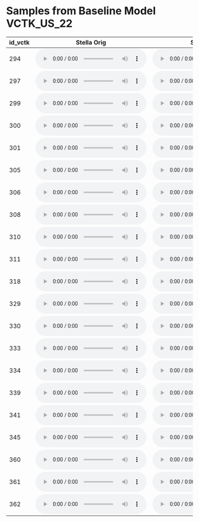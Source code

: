 # Samples from Baseline Model VCTK_US_22

| id_vctk | Stella Orig | Stella Synth | 198 | MJ | 
| --- | --- | --- | --- | --- |
| 294 | <audio src="master/world_features_exploration/p294_001.orig.wav" controls></audio> | <audio src="master/world_features_exploration/p294_001_0.wav" controls></audio> | <audio src="master/world_features_exploration/p294_198.orig.wav" controls></audio> | <audio src="master/world_features_exploration/p330_230_0.wav" controls></audio> | 
| 297 | <audio src="master/world_features_exploration/p297_001.orig.wav" controls></audio> | <audio src="master/world_features_exploration/p297_001_1.wav" controls></audio> | <audio src="master/world_features_exploration/p297_198.orig.wav" controls></audio> | <audio src="master/world_features_exploration/p330_230_1.wav" controls></audio> | 
| 299 | <audio src="master/world_features_exploration/p299_001.orig.wav" controls></audio> | <audio src="master/world_features_exploration/p299_001_2.wav" controls></audio> | <audio src="master/world_features_exploration/p299_198.orig.wav" controls></audio> | <audio src="master/world_features_exploration/p330_230_2.wav" controls></audio> | 
| 300 | <audio src="master/world_features_exploration/p300_001.orig.wav" controls></audio> | <audio src="master/world_features_exploration/p300_001_3.wav" controls></audio> | <audio src="master/world_features_exploration/p300_198.orig.wav" controls></audio> | <audio src="master/world_features_exploration/p330_230_3.wav" controls></audio> | 
| 301 | <audio src="master/world_features_exploration/p301_001.orig.wav" controls></audio> | <audio src="master/world_features_exploration/p301_001_4.wav" controls></audio> | <audio src="master/world_features_exploration/p301_198.orig.wav" controls></audio> | <audio src="master/world_features_exploration/p330_230_4.wav" controls></audio> | 
| 305 | <audio src="master/world_features_exploration/p305_001.orig.wav" controls></audio> | <audio src="master/world_features_exploration/p305_001_5.wav" controls></audio> | <audio src="master/world_features_exploration/p305_198.orig.wav" controls></audio> | <audio src="master/world_features_exploration/p330_230_5.wav" controls></audio> | 
| 306 | <audio src="master/world_features_exploration/p306_001.orig.wav" controls></audio> | <audio src="master/world_features_exploration/p306_001_6.wav" controls></audio> | <audio src="master/world_features_exploration/p306_198.orig.wav" controls></audio> | <audio src="master/world_features_exploration/p330_230_6.wav" controls></audio> | 
| 308 | <audio src="master/world_features_exploration/p308_001.orig.wav" controls></audio> | <audio src="master/world_features_exploration/p308_001_7.wav" controls></audio> | <audio src="master/world_features_exploration/p308_198.orig.wav" controls></audio> | <audio src="master/world_features_exploration/p330_230_7.wav" controls></audio> | 
| 310 | <audio src="master/world_features_exploration/p310_001.orig.wav" controls></audio> | <audio src="master/world_features_exploration/p310_001_8.wav" controls></audio> | <audio src="master/world_features_exploration/p310_198.orig.wav" controls></audio> | <audio src="master/world_features_exploration/p330_230_8.wav" controls></audio> | 
| 311 | <audio src="master/world_features_exploration/p311_001.orig.wav" controls></audio> | <audio src="master/world_features_exploration/p311_001_9.wav" controls></audio> | <audio src="master/world_features_exploration/p311_198.orig.wav" controls></audio> | <audio src="master/world_features_exploration/p330_230_9.wav" controls></audio> | 
| 318 | <audio src="master/world_features_exploration/p318_001.orig.wav" controls></audio> | <audio src="master/world_features_exploration/p318_001_10.wav" controls></audio> | <audio src="master/world_features_exploration/p318_198.orig.wav" controls></audio> | <audio src="master/world_features_exploration/p330_230_10.wav" controls></audio> | 
| 329 | <audio src="master/world_features_exploration/p329_001.orig.wav" controls></audio> | <audio src="master/world_features_exploration/p329_001_11.wav" controls></audio> | <audio src="master/world_features_exploration/p329_198.orig.wav" controls></audio> | <audio src="master/world_features_exploration/p330_230_11.wav" controls></audio> | 
| 330 | <audio src="master/world_features_exploration/p330_001.orig.wav" controls></audio> | <audio src="master/world_features_exploration/p330_001_12.wav" controls></audio> | <audio src="master/world_features_exploration/p330_198.orig.wav" controls></audio> | <audio src="master/world_features_exploration/p330_230_12.wav" controls></audio> | 
| 333 | <audio src="master/world_features_exploration/p333_001.orig.wav" controls></audio> | <audio src="master/world_features_exploration/p333_001_13.wav" controls></audio> | <audio src="master/world_features_exploration/p333_198.orig.wav" controls></audio> | <audio src="master/world_features_exploration/p330_230_13.wav" controls></audio> | 
| 334 | <audio src="master/world_features_exploration/p334_001.orig.wav" controls></audio> | <audio src="master/world_features_exploration/p334_001_14.wav" controls></audio> | <audio src="master/world_features_exploration/p334_198.orig.wav" controls></audio> | <audio src="master/world_features_exploration/p330_230_14.wav" controls></audio> | 
| 339 | <audio src="master/world_features_exploration/p339_001.orig.wav" controls></audio> | <audio src="master/world_features_exploration/p339_001_15.wav" controls></audio> | <audio src="master/world_features_exploration/p339_198.orig.wav" controls></audio> | <audio src="master/world_features_exploration/p330_230_15.wav" controls></audio> | 
| 341 | <audio src="master/world_features_exploration/p341_001.orig.wav" controls></audio> | <audio src="master/world_features_exploration/p341_001_16.wav" controls></audio> | <audio src="master/world_features_exploration/p341_198.orig.wav" controls></audio> | <audio src="master/world_features_exploration/p330_230_16.wav" controls></audio> | 
| 345 | <audio src="master/world_features_exploration/p345_001.orig.wav" controls></audio> | <audio src="master/world_features_exploration/p345_001_17.wav" controls></audio> | <audio src="master/world_features_exploration/p345_198.orig.wav" controls></audio> | <audio src="master/world_features_exploration/p330_230_17.wav" controls></audio> | 
| 360 | <audio src="master/world_features_exploration/p360_001.orig.wav" controls></audio> | <audio src="master/world_features_exploration/p360_001_18.wav" controls></audio> | <audio src="master/world_features_exploration/p360_198.orig.wav" controls></audio> | <audio src="master/world_features_exploration/p330_230_18.wav" controls></audio> | 
| 361 | <audio src="master/world_features_exploration/p361_001.orig.wav" controls></audio> | <audio src="master/world_features_exploration/p361_001_19.wav" controls></audio> | <audio src="master/world_features_exploration/p361_198.orig.wav" controls></audio> | <audio src="master/world_features_exploration/p330_230_19.wav" controls></audio> | 
| 362 | <audio src="master/world_features_exploration/p362_001.orig.wav" controls></audio> | <audio src="master/world_features_exploration/p362_001_20.wav" controls></audio> | <audio src="master/world_features_exploration/p362_198.orig.wav" controls></audio> | <audio src="master/world_features_exploration/p330_230_20.wav" controls></audio> | 